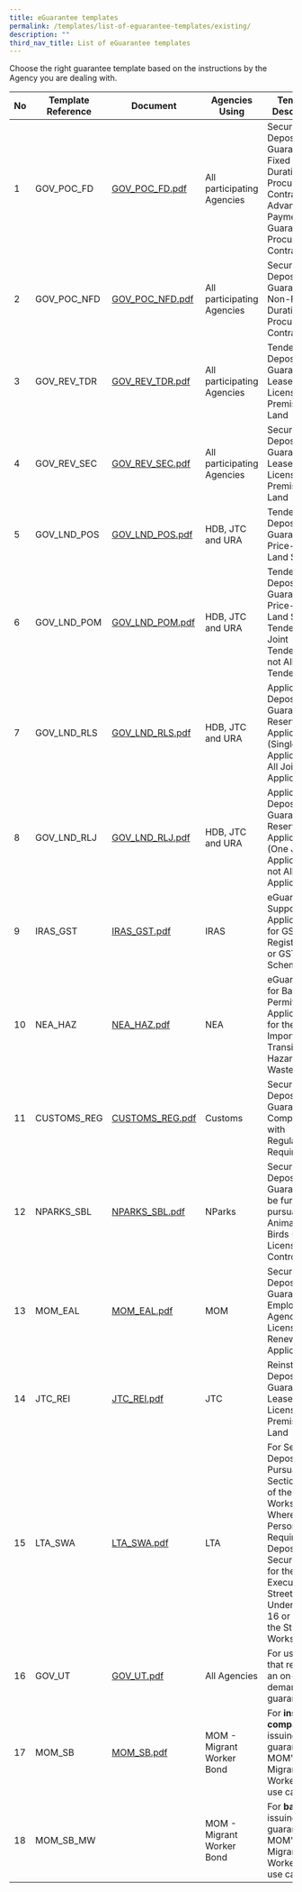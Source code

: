 ```yaml
---
title: eGuarantee templates
permalink: /templates/list-of-eguarantee-templates/existing/
description: ""
third_nav_title: List of eGuarantee templates
---
```

Choose the right guarantee template based on the instructions by the Agency you are dealing with.

|No | Template Reference | Document |Agencies Using | Template Description| 
| --------| -------- | -------- | -------- |-------- |
|1 | GOV_POC_FD | [GOV_POC_FD.pdf](/files/gov_poc_fd.pdf) | All participating Agencies | Security Deposit Guarantee for Fixed Duration Procurement Contracts/ Advance Payment Guarantee for Procurement Contracts|
|2 | GOV_POC_NFD |[GOV_POC_NFD.pdf](/files/gov_poc_nfd.pdf) | All participating Agencies | Security Deposit Guarantee for Non-Fixed Duration Procurement Contracts |
|3 | GOV_REV_TDR | [GOV_REV_TDR.pdf](/files/gov_rev_tdr.pdf)| All participating Agencies | Tender Deposit Guarantee for Leases or Licenses of Premises/ Land |
|4 | GOV_REV_SEC |[GOV_REV_SEC.pdf](/files/gov_rev_sec.pdf)  | All participating Agencies | Security Deposit Guarantee for Leases or Licenses of Premises/ Land |
|5 | GOV_LND_POS | [GOV_LND_POS.pdf](/files/gov_lnd_pos.pdf) | HDB, JTC and URA | Tender Deposit Guarantee for Price-Only Land Sale |
|6 | GOV_LND_POM |[GOV_LND_POM.pdf](/files/gov_lnd_pom.pdf)  | HDB, JTC and URA | Tender Deposit Guarantee for Price-Only Land Sale Tenders (One Joint Tenderers but not All Joint Tenderers) | 
|7 | GOV_LND_RLS | [GOV_LND_RLS.pdf](/files/gov_lnd_rls.pdf) | HDB, JTC and URA | Application Deposit Guarantee for Reserve List Applications (Single Applicant or All Joint Applicants) |
|8 | GOV_LND_RLJ | [GOV_LND_RLJ.pdf](/files/gov_lnd_rlj.pdf) | HDB, JTC and URA | Application Deposit Guarantee for Reserve List Applications (One Joint Applicant but not All Joint Applicants) |
|9 |IRAS_GST | [IRAS_GST.pdf](/files/iras_gst.pdf) | IRAS | eGuarantee to Support Applications for GST Registration or GST Schemes |
|10 |NEA_HAZ | [NEA_HAZ.pdf](/files/nea_haz.pdf) | NEA | eGuarantee for Basel Permit Application for the Export, Import and Transit of Hazardous Wastes | 
|11 |CUSTOMS_REG| [CUSTOMS_REG.pdf](/files/customs_reg.pdf) | Customs | Security Deposit Guarantee for Compliance with Regulatory Requirements |
|12 |NPARKS_SBL| [NPARKS_SBL.pdf](/files/nparks_sbl.pdf) | NParks | Security Deposit Guarantee to be furnished pursuant to Animals and Birds (Dog Licensing and Control) Rules |
|13 |MOM_EAL| [MOM_EAL.pdf](/files/mom_eal.pdf) | MOM | Security Deposit Guarantee for Employment Agency (EA) License New/ Renewal Application |
|14 |JTC_REI| [JTC_REI.pdf](/files/jtc_rei.pdf) | JTC | Reinstatement Deposit Guarantee for Leases or Licenses of Premises/ Land |
|15 |LTA_SWA | [LTA_SWA.pdf](/files/lta_swa.pdf) | LTA | For Security Deposits Pursuant to Section 20(2) of the Street Works Act Where a Person is Required to Deposit or Secure a Sum for the Execution of Street Works Under Section 16 or 18 of the Street Works Act
|16 |GOV_UT | [GOV_UT.pdf](/files/gov_ut.pdf) | All Agencies | For use cases that require an on-demand guarantee
|17 |MOM_SB | [MOM_SB.pdf](/files/mom_sb.pdf) | MOM - Migrant Worker Bond | For **insurance companies** issuing a guarantee for MOM's Migrant Worker Bond use cases 
|18 |MOM_SB_MW | | MOM - Migrant Worker Bond | For **banks** issuing a guarantee for MOM's Migrant Worker Bond use cases
